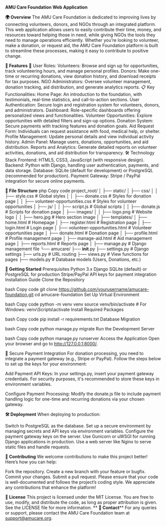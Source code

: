 **AMU Care Foundation Web Application**

**🌍 Overview**
The AMU Care Foundation is dedicated to improving lives by connecting volunteers, donors, and NGOs through an integrated platform. This web application allows users to easily contribute their time, money, and resources toward helping those in need, while giving NGOs the tools they need to manage operations efficiently.
Whether you’re looking to volunteer, make a donation, or request aid, the AMU Care Foundation platform is built to streamline these processes, making it easy to contribute to positive change.

**🚀 Features**
🔑 User Roles:
Volunteers: Browse and sign up for opportunities, track volunteering hours, and manage personal profiles.
Donors: Make one-time or recurring donations, view donation history, and download receipts for tax purposes.
NGO Administrators: Oversee volunteer management, donation tracking, aid distribution, and generate analytics reports.
📋 Key Functionalities:
Home Page: An introduction to the foundation, with testimonials, real-time statistics, and call-to-action sections.
User Authentication: Secure login and registration system for volunteers, donors, and administrators.
Dashboard: Role-specific dashboards offering personalized views and functionalities.
Volunteer Opportunities: Explore opportunities with detailed filters and sign-up options.
Donation System: Secure payments with tracking features and donation goals.
Aid Request Form: Individuals can request assistance with food, medical help, or shelter.
Profile Management: Update personal details and view individual activity history.
Admin Panel: Manage users, donations, opportunities, and aid distribution.
Reports and Analytics: Generate detailed reports on volunteer activities, donations, and aid distribution for transparency.
🛠️ Technology Stack
Frontend:
HTML5, CSS3, JavaScript (with responsive design).
Backend:
Python with Django, handling user authentication, payments, and data storage.
Database:
SQLite (default for development) or PostgreSQL (recommended for production).
Payment Gateway:
Stripe / PayPal integration for secure online payments.

**📁 File Structure**
php
Copy code
project_root/
│
├── static/
│   ├── css/
│   │   ├── style.css                    # Global styles
│   │   ├── donate.css                   # Styles for donation page
│   │   ├── volunteer-opportunities.css  # Styles for volunteer opportunities
│   ├── js/
│   │   ├── script.js                    # Global scripts
│   │   ├── donate.js                    # Scripts for donation page
│   ├── images/
│   │   ├── logo.png                     # Website logo
│   │   ├── hero.jpg                     # Hero section image
│
├── templates/
│   ├── home.html                        # Homepage
│   ├── register.html                    # Registration page
│   ├── login.html                       # Login page
│   ├── volunteer-opportunities.html     # Volunteer opportunities page
│   ├── donate.html                      # Donation page
│   ├── profile.html                     # Profile management page
│   ├── manage-aid.html                  # Aid management page
│   ├── reports.html                     # Reports page
│
├── manage.py                            # Django management file
└── amucare/
    ├── __init__.py
    ├── settings.py                      # Django settings
    ├── urls.py                          # URL routing
    ├── views.py                         # View functions for pages
    ├── models.py                        # Database models (Users, Donations, etc.)

**🚀 Getting Started**
Prerequisites
Python 3.x
Django
SQLite (default) or PostgreSQL for production
Stripe/PayPal API keys for payment integration
Installation Guide
Clone the Repository

bash
Copy code
git clone https://github.com/yourusername/amucare-foundation.git
cd amucare-foundation
Set Up Virtual Environment

bash
Copy code
python -m venv venv
source venv/bin/activate  # For Windows: venv\Scripts\activate
Install Required Packages

bash
Copy code
pip install -r requirements.txt
Database Migration

bash
Copy code
python manage.py migrate
Run the Development Server

bash
Copy code
python manage.py runserver
Access the Application Open your browser and go to http://127.0.0.1:8000/.

🔐 Secure Payment Integration
For donation processing, you need to integrate a payment gateway (e.g., Stripe or PayPal). Follow the steps below to set up the keys for your environment:

Add Payment API Keys: In your settings.py, insert your payment gateway credentials. For security purposes, it's recommended to store these keys in environment variables.

Configure Payment Processing: Modify the donate.js file to include payment handling logic for one-time and recurring donations via your chosen gateway.

**🛠️ Deployment**
When deploying to production:

Switch to PostgreSQL as the database.
Set up a secure environment by managing secrets and API keys via environment variables.
Configure the payment gateway keys on the server.
Use Gunicorn or uWSGI for running Django applications in production.
Use a web server like Nginx to serve static files and handle requests.

**🌟 Contributing**
We welcome contributions to make this project better! Here’s how you can help:

Fork the repository.
Create a new branch with your feature or bugfix.
Commit your changes.
Submit a pull request.
Please ensure that your code is well-documented and follows the project’s coding style. We appreciate any contributions that enhance the platform!

**📜 License**
This project is licensed under the MIT License. You are free to use, modify, and distribute the code, as long as proper attribution is given. See the LICENSE file for more information.
**
**👥 Contact****
For any queries or support, please contact the AMU Care Foundation team at support@amucare.org.

